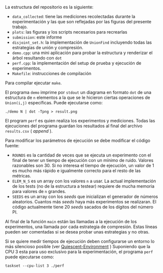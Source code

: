 La estructura del repositorio es la siguiente:

- `data_collected`: tiene las mediciones recolectadas durante la
    experimentación y las que son reflejadas por las figuras del
    presente trabajo.
- `plots`: las figuras y los scripts necesarios para recrearlas
- `submission`: este informe
- `disjoint_set.h`: la implementación de `UnionFind` incluyendo todas
    las estrategias de unión y compresión.
- `demo.cpp`: una mini aplicación para probar la estructura y renderizar
    el árbol resultando con `dot`
- `perf.cpp`: la implementación del setup de prueba y ejecución de
    experimentos.
- `Makefile`: instrucciones de compilación


Para compilar ejecutar `make`.

El programa `demo` imprime por `stdout` un diagrama en formato `dot` de
una estructura de `n` elementos a la que se le hicieron ciertas
operaciones de `Union(i,j)` específicas. Puede ejecutarse como:

```
./demo N | dot -Tpng > result.png
```

El program `perf` es quien realiza los experimentos y mediciones. Todas
las ejecuciones del programa guardan los resultados al final del archivo
`results.csv` ( *append* ).

Para modificar los parámetros de ejecución se debe modificar el código
fuente:

 - `ROUNDS` es la cantidad de veces que se ejecuta un
     experimento con el final de tener un tiempo de ejecución con un
     mínimo de ruido. Valores razonables son 30. Si no interesa el
     tiempo de ejecución, un valor de 1 es mucho más rápido e igualmente
     correcto para el resto de las métricas.
 - `ELEM_N_S` es un array con los valores `n` a usar. La actual
     implementación de los tests (no de la estructura a testear)
     requiere de mucha memoria para valores de `n` grandes.
 - `SEEDS` es un array con los *seeds* que inicializan el generador de
     números aleatorios. Cuantos más *seeds* haya más experimentos se
     realizaran. El código actualmente tiene 20 *seeds* sacados de los
     dígitos del número PI.

Al final de la función `main` están las llamadas a la ejecución
de los experimentos, una llamada por cada estrategia de compresión.
Estas líneas pueden ser comentadas si se desea probar unas estrategias
y no otras.

Si se quiere medir tiempos de ejecución deben configurarse un entorno
lo más silencioso posible (ver
[Quiescent-Environment](https://book-of-gehn.github.io/articles/2021/03/07/Quiescent-Environment.html) )
Suponiendo que la CPU 3 esta para uso exclusivo para la experimentación,
el programa `perf` puede ejecutarse como:

```
taskset --cpu-list 3 ./perf
```
